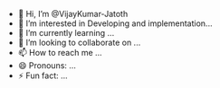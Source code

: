 - 👋 Hi, I’m @VijayKumar-Jatoth
- 👀 I’m interested in Developing and implementation...
- 🌱 I’m currently learning ...
- 💞️ I’m looking to collaborate on ...
- 📫 How to reach me ...
- 😄 Pronouns: ...
- ⚡ Fun fact: ...

<!---
VijayKumar-Jatoth/VijayKumar-Jatoth is a ✨ special ✨ repository because its `README.md` (this file) appears on your GitHub profile.
You can click the Preview link to take a look at your changes.
--->
